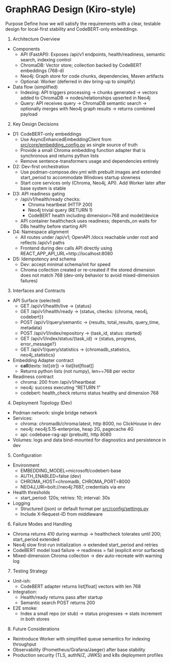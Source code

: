 # GraphRAG Design (Kiro-style)

Purpose
Define how we will satisfy the requirements with a clear, testable design for local-first stability and CodeBERT-only embeddings.

1. Architecture Overview
- Components
  - API (FastAPI): Exposes /api/v1 endpoints, health/readiness, semantic search, indexing control
  - ChromaDB: Vector store; collection backed by CodeBERT embeddings (768-d)
  - Neo4j: Graph store for code chunks, dependencies, Maven artifacts
  - Optional: Worker (deferred in dev bring-up to simplify)
- Data flow (simplified)
  - Indexing: API triggers processing → chunks generated → vectors added to ChromaDB → nodes/relationships upserted in Neo4j
  - Query: API receives query → ChromaDB semantic search → optionally merges with Neo4j graph results → returns combined payload

2. Key Design Decisions
- D1: CodeBERT-only embeddings
  - Use AsyncEnhancedEmbeddingClient from [src/core/embedding_config.py](src/core/embedding_config.py:80) as single source of truth
  - Provide a small Chroma embedding function adapter that is synchronous and returns python lists
  - Remove sentence-transformers usage and dependencies entirely
- D2: Dev-first orchestration
  - Use podman-compose.dev.yml with prebuilt images and extended start_period to accommodate Windows startup slowness
  - Start core services only (Chroma, Neo4j, API). Add Worker later after base system is stable
- D3: API readiness gating
  - /api/v1/health/ready checks:
    - Chroma heartbeat (HTTP 200)
    - Neo4j trivial query (RETURN 1)
    - CodeBERT health including dimension=768 and model/device
  - API container healthcheck uses readiness; depends_on waits for DBs healthy before starting API
- D4: Namespace alignment
  - All routes under /api/v1; OpenAPI /docs reachable under root and reflects /api/v1 paths
  - Frontend during dev calls API directly using REACT_APP_API_URL=http://localhost:8080
- D5: Idempotency and schema
  - Dev: accept minimal schema/init for speed
  - Chroma collection created or re-created if the stored dimension does not match 768 (dev-only behavior to avoid mixed-dimension failures)

3. Interfaces and Contracts
- API Surface (selected)
  - GET /api/v1/health/live → {status}
  - GET /api/v1/health/ready → {status, checks: {chroma, neo4j, codebert}}
  - POST /api/v1/query/semantic → {results, total_results, query_time, metadata}
  - POST /api/v1/index/repository → {task_id, status: started}
  - GET /api/v1/index/status/{task_id} → {status, progress, error_message?}
  - GET /api/v1/query/statistics → {chromadb_statistics, neo4j_statistics}
- Embedding Adapter contract
  - __call__(texts: list[str]) → list[list[float]]
  - Returns python lists (not numpy), len==768 per vector
- Readiness contract
  - chroma: 200 from /api/v1/heartbeat
  - neo4j: success executing “RETURN 1”
  - codebert: health_check returns status healthy and dimension 768

4. Deployment Topology (Dev)
- Podman network: single bridge network
- Services:
  - chroma: chromadb/chroma:latest, http 8000, no ClickHouse in dev
  - neo4j: neo4j:5.15-enterprise, heap 2G, pagecache 4G
  - api: codebase-rag-api (prebuilt), http 8080
- Volumes: logs and data bind-mounted for diagnostics and persistence in dev

5. Configuration
- Environment
  - EMBEDDING_MODEL=microsoft/codebert-base
  - AUTH_ENABLED=false (dev)
  - CHROMA_HOST=chromadb, CHROMA_PORT=8000
  - NEO4J_URI=bolt://neo4j:7687, credentials via env
- Health thresholds
  - start_period: 120s; retries: 10; interval: 30s
- Logging
  - Structured (json) or default format per [src/config/settings.py](src/config/settings.py:142)
  - Include X-Request-ID from middleware

6. Failure Modes and Handling
- Chroma returns 410 during warmup → healthcheck tolerates until 200; start_period extended
- Neo4j slow first-run initialization → extended start_period and retries
- CodeBERT model load failure → readiness = fail (explicit error surfaced)
- Mixed-dimension Chroma collection → dev auto-recreate with warning log

7. Testing Strategy
- Unit-ish:
  - CodeBERT adapter returns list[float] vectors with len 768
- Integration:
  - Health/ready returns pass after startup
  - Semantic search POST returns 200
- E2E smoke:
  - Index a small repo (or stub) → status progresses → stats increment in both stores

8. Future Considerations
- Reintroduce Worker with simplified queue semantics for indexing throughput
- Observability (Prometheus/Grafana/Jaeger) after base stability
- Production security (TLS, authN/Z, JWKS) and k8s deployment profiles